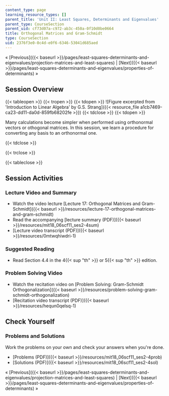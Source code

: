 ```yaml
---
content_type: page
learning_resource_types: []
parent_title: 'Unit II: Least Squares, Determinants and Eigenvalues'
parent_type: CourseSection
parent_uid: cf73d07a-c972-ab3c-450a-0f10d0be0664
title: Orthogonal Matrices and Gram-Schmidt
type: CourseSection
uid: 2376f3e0-0c4d-e0f6-6346-53041d685aed
---
```


« [Previous]({{< baseurl >}}/pages/least-squares-determinants-and-eigenvalues/projection-matrices-and-least-squares) | [Next]({{< baseurl >}}/pages/least-squares-determinants-and-eigenvalues/properties-of-determinants) »

Session Overview
----------------

{{< tableopen >}}
{{< tropen >}}
{{< tdopen >}}
![Figure excerpted from 'Introduction to Linear Algebra' by G.S. Strang]({{< resource_file a1cb7469-ca23-dd11-da0d-859fb68202fe >}})
{{< tdclose >}}
{{< tdopen >}}


Many calculations become simpler when performed using orthonormal vectors or othogonal matrices. In this session, we learn a procedure for converting any basis to an orthonormal one.


{{< tdclose >}}

{{< trclose >}}

{{< tableclose >}}

Session Activities
------------------

### Lecture Video and Summary

*   Watch the video lecture [Lecture 17: Orthogonal Matrices and Gram-Schmidt]({{< baseurl >}}/resources/lecture-17-orthogonal-matrices-and-gram-schmidt)
*   Read the accompanying [lecture summary (PDF)]({{< baseurl >}}/resources/mit18_06scf11_ses2-4sum)
*   [Lecture video transcript (PDF)]({{< baseurl >}}/resources/0mtwqhiwdri-1)

### Suggested Reading

*   Read Section 4.4 in the 4{{< sup "th" >}} or 5{{< sup "th" >}} edition.

### Problem Solving Video

*   Watch the recitation video on [Problem Solving: Gram-Schmidt Orthogonalization]({{< baseurl >}}/resources/problem-solving-gram-schmidt-orthogonalization)
*   [Recitation video transcript (PDF)]({{< baseurl >}}/resources/hequn0qelsq-1)

Check Yourself
--------------

### Problems and Solutions

Work the problems on your own and check your answers when you're done.

*   [Problems (PDF)]({{< baseurl >}}/resources/mit18_06scf11_ses2-4prob)
*   [Solutions (PDF)]({{< baseurl >}}/resources/mit18_06scf11_ses2-4sol)

« [Previous]({{< baseurl >}}/pages/least-squares-determinants-and-eigenvalues/projection-matrices-and-least-squares) | [Next]({{< baseurl >}}/pages/least-squares-determinants-and-eigenvalues/properties-of-determinants) »